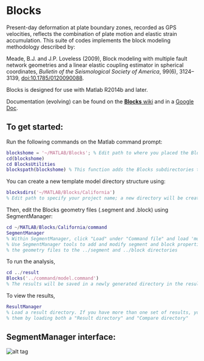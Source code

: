 Blocks
======

Present-day deformation at plate boundary zones, recorded as GPS velocities, reflects the combination of plate motion and elastic strain accumulation. This suite of codes implements the block modeling methodology described by:

Meade, B.J. and J.P. Loveless (2009), Block modeling with multiple fault network geometries and a linear elastic coupling estimator in spherical coordinates, *Bulletin of the Seismological Society of America*, 99(6), 3124–3139, [doi:10.1785/0120090088](https://dx.doi.org/10.1785/0120090088).

Blocks is designed for use with Matlab R2014b and later. 

Documentation (evolving) can be found on the [**Blocks** wiki](https://github.com/brendanjmeade/Blocks/wiki) and in a [Google Doc](https://docs.google.com/document/d/1AJheJrVqPX4yj2hbgysC-H2RkdkfkxvNJQIza1b3u34/edit?usp=sharing).

To get started: 
---------------
Run the following commands on the Matlab command prompt:

```matlab
blockshome = '~/MATLAB/Blocks'; % Edit path to where you placed the Blocks directory
cd(blockshome) 
cd BlocksUtilities
blockspath(blockshome) % This function adds the Blocks subdirectories to your Matlab path. Make sure you have permission to write to pathdef.m
```

You can create a new template model directory structure using:
```matlab
blocksdirs('~/MATLAB/Blocks/California') 
% Edit path to specify your project name; a new directory will be created if it doesn't exist
```

Then, edit the Blocks geometry files (.segment and .block) using SegmentManager:
```matlab
cd ~/MATLAB/Blocks/California/command
SegmentManager
% Within SegmentManager, click "Load" under "Command file" and load 'model.command'. 
% Use SegmentManager tools to add and modify segment and block properties, saving 
% the geometry files to the ../segment and ../block directories
```

To run the analysis,
```matlab
cd ../result
Blocks('../command/model.command')
% The results will be saved in a newly generated directory in the result directory
```

To view the results,
```matlab
ResultManager
% Load a result directory. If you have more than one set of results, you can compare
% them by loading both a "Result directory" and "Compare directory"
```

SegmentManager interface:
-------------------------
![alt tag](https://cloud.githubusercontent.com/assets/4225359/9386297/d46874ca-4728-11e5-9deb-48899bd91770.png)
